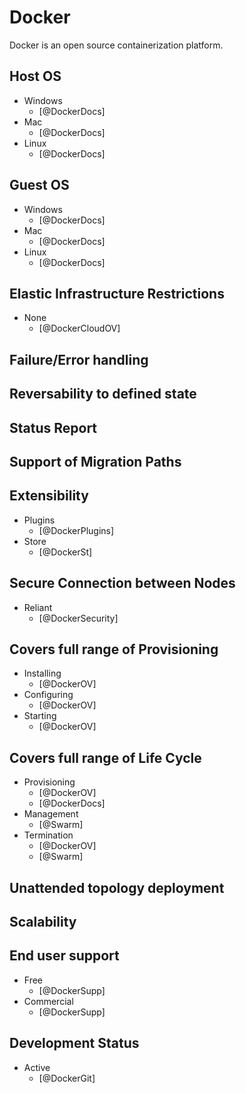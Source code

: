 # Docker
Docker is an open source containerization platform.

## Host OS
- Windows
    - [@DockerDocs]
- Mac
    - [@DockerDocs]
- Linux
    - [@DockerDocs]

## Guest OS
- Windows
    - [@DockerDocs]
- Mac
    - [@DockerDocs]
- Linux
    - [@DockerDocs]

## Elastic Infrastructure Restrictions
- None
    - [@DockerCloudOV]

## Failure/Error handling

## Reversability to defined state

## Status Report

## Support of Migration Paths

## Extensibility
- Plugins
    - [@DockerPlugins]
- Store
    - [@DockerSt]

## Secure Connection between Nodes
- Reliant
    - [@DockerSecurity]

## Covers full range of Provisioning
- Installing
    - [@DockerOV]
- Configuring
    - [@DockerOV]
- Starting
    - [@DockerOV]

## Covers full range of Life Cycle
- Provisioning
    - [@DockerOV]
    - [@DockerDocs]
- Management
    - [@Swarm]
- Termination
    - [@DockerOV]
    - [@Swarm]

## Unattended topology deployment

## Scalability

## End user support
- Free
    - [@DockerSupp]
- Commercial
    - [@DockerSupp]

## Development Status
- Active
    - [@DockerGit]
